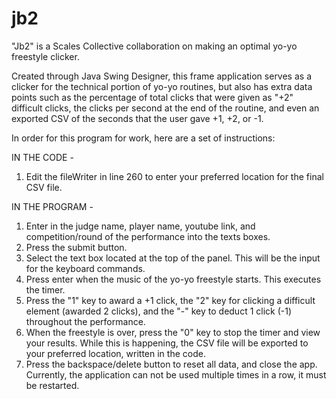 # jb2

"Jb2" is a Scales Collective collaboration on making an optimal yo-yo freestyle clicker.

Created through Java Swing Designer, this frame application serves as a clicker for the technical portion of yo-yo routines, but also has extra data points such as the percentage of total clicks that were given as "+2" difficult clicks, the clicks per second at the end of the routine, and even an exported CSV of the seconds that the user gave +1, +2, or -1. 

In order for this program for work, here are a set of instructions:

IN THE CODE - 
1) Edit the fileWriter in line 260 to enter your preferred location for the final CSV file.

IN THE PROGRAM - 
1) Enter in the judge name, player name, youtube link, and competition/round of the performance into the texts boxes. 
2) Press the submit button.
3) Select the text box located at the top of the panel. This will be the input for the keyboard commands.
4) Press enter when the music of the yo-yo freestyle starts. This executes the timer.
5) Press the "1" key to award a +1 click, the "2" key for clicking a difficult element (awarded 2 clicks), and the "-" key to deduct 1 click (-1) throughout the performance.
6) When the freestyle is over, press the "0" key to stop the timer and view your results. While this is happening, the CSV file will be exported to your preferred location, written in the code. 
7) Press the backspace/delete button to reset all data, and close the app. Currently, the application can not be used multiple times in a row, it must be restarted.
